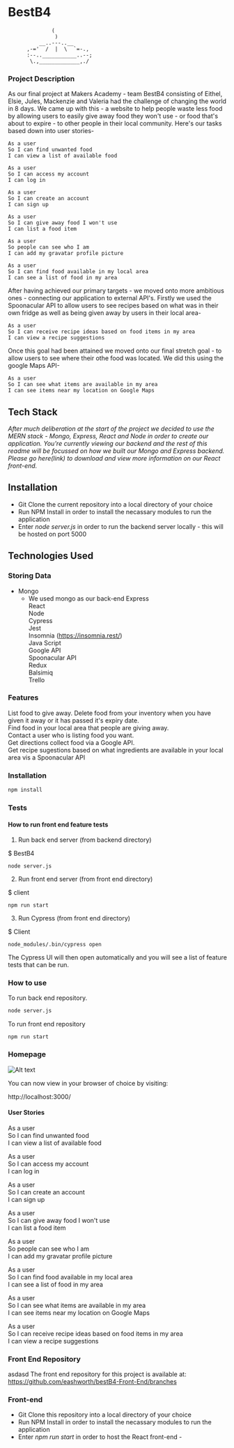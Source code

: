 # BestB4

                  (
                   )
              __..---..__
          ,-='  /  |  \  `=-.,
          :--..___________..--;
           \.,_____________,./



### Project Description

As our final project at Makers Academy - team BestB4 consisting of Eithel, Elsie, Jules, Mackenzie and Valeria had the challenge of changing the world in 8 days.  We came up with this - a website to help people waste less food by allowing users to easily give away food they won't use - or food that's about to expire - to other people in their local community. Here's our tasks based down into user stories-

```
As a user
So I can find unwanted food
I can view a list of available food

As a user
So I can access my account
I can log in

As a user
So I can create an account
I can sign up

As a user
So I can give away food I won't use
I can list a food item

As a user
So people can see who I am
I can add my gravatar profile picture

As a user
So I can find food available in my local area
I can see a list of food in my area
```

After having achieved our primary targets - we moved onto more ambitious ones - connecting our application to external API's. Firstly we used the Spoonacular API to allow users to see recipes based on what was in their own fridge as well as being given away by users in their local area-

```
As a user
So I can receive recipe ideas based on food items in my area
I can view a recipe suggestions
```

Once this goal had been attained we moved onto our final stretch goal - to allow users to see where their othe food was located. We did this using the google Maps API-

```
As a user
So I can see what items are available in my area
I can see items near my location on Google Maps
```

## Tech Stack

*After much deliberation at the start of the project we decided to use the MERN stack - Mongo, Express, React and Node in order to create our application. You're currently viewing our backend and the rest of this readme will be focussed on how we built our Mongo and Express backend. Please go here(link) to download and view more information on our React front-end.*

## Installation

* Git Clone the current repository into a local directory of your choice
* Run NPM Install in order to install the necassary modules to run the application
* Enter *node server.js* in order to run the backend server locally - this will be hosted on port 5000

## Technologies Used

### Storing Data
* Mongo
  * We used mongo as our back-end
Express <br>
React <br>
Node <br>
Cypress <br>
Jest <br>
Insomnia (https://insomnia.rest/) <br>
Java Script <br>
Google API <br>
Spoonacular API <br>
Redux <br>
Balsimiq <br>
Trello <br>


### Features

List food to give away.
Delete food from your inventory when you have given it away or it has passed it's expiry date. <br>
Find food in your local area that people are giving away. <br>
Contact a user who is listing food you want. <br>
Get directions collect food via a Google API. <br>
Get recipe sugestions based on what ingredients are available in your local area vis a Spoonacular API <br>


### Installation

```bash
npm install
```

### Tests

#### How to run front end feature tests

1. Run back end server (from backend directory) <br>

$ BestB4 <br>

```
node server.js

```
2. Run front end server (from front end directory) <br>

$ client <br>

```
npm run start

```

3. Run Cypress (from front end directory)

$ Client

```
node_modules/.bin/cypress open
```

The Cypress UI will then open automatically and you will see a list of feature tests that can be run.

### How to use

To run back end repository.
```bash
node server.js
```

To run front end repository
```
npm run start
```

### Homepage

![Alt text](/Images/Homepage.png?raw=true "Home Page")


You can now view in your browser of choice by visiting:

http://localhost:3000/

#### User Stories

As a user <br>
So I can find unwanted food <br>
I can view a list of available food <br>

As a user <br>
So I can access my account <br>
I can log in <br>

As a user <br>
So I can create an account <br>
I can sign up <br>

As a user <br>
So I can give away food I won't use <br>
I can list a food item <br>

As a user <br>
So people can see who I am <br>
I can add my gravatar profile picture <br>

As a user <br>
So I can find food available in my local area <br>
I can see a list of food in my area <br>

As a user <br>
So I can see what items are available in my area <br>
I can see items near my location on Google Maps <br>

As a user <br>
So I can receive recipe ideas based on food items in my area <br>
I can view a recipe suggestions <br>


### Front End Repository
asdasd
The front end repository for this project is available at: <br>
https://github.com/eashworth/bestB4-Front-End/branches <br>


### Front-end
* Git Clone this repository into a local directory of your choice
* Run NPM Install in order to install the necassary modules to run the application
* Enter *npm run start* in order to host the React front-end - 
